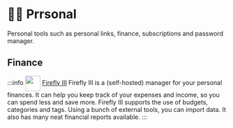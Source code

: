 # 👨‍💻 Prrsonal

Personal tools such as personal links, finance, subscriptions and password manager.

## Finance
:::info [<img src="/fireflyiii-icon.png" width="35" height="35" style="display:inline-block; vertical-align: middle;">](./services/fireflyiii) ‎ ‎ [Firefly III](./services/fireflyiii)
Firefly III is a (self-hosted) manager for your personal finances. It can help you keep track of your expenses and income, so you can spend less and save more. Firefly III supports the use of budgets, categories and tags. Using a bunch of external tools, you can import data. It also has many neat financial reports available.
:::